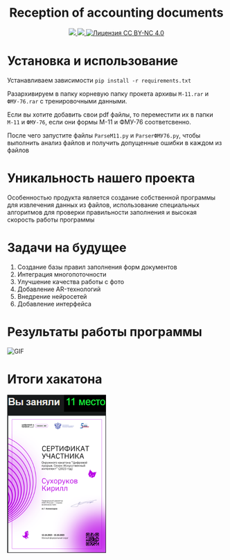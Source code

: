 <h1 align="center">Reception of accounting documents</h1>
<div align="center">
  <a href="https://github.com/K1rsN7/BusinessLunchGAN/issues">
		<img src="https://img.shields.io/github/issues/K1rsN7/BusinessLunchGAN?color=4A73DF&labelColor=1C2325&style=for-the-badge">
	</a>
	<a href="https://github.com/K1rsN7/BusinessLunchGAN/stargazers">
		<img src="https://img.shields.io/github/stars/K1rsN7/BusinessLunchGAN?color=4A73DF&labelColor=1C2325&style=for-the-badge">
	</a>
	<a href="./LICENSE">
		<img src="https://img.shields.io/badge/Licence-CC%20BY--NC%204.0-4A73DF?style=for-the-badge&labelColor=1C2325" alt="Лицензия CC BY-NC 4.0">
	</a>
</div>
<div align='left'>
<h1>Установка и использование</h1>
</div>
<div>
  
  Устанавливаем зависимости `pip install -r requirements.txt` 
  
  Разархивируем в папку корневую папку прокета архивы `М-11.rar` и `ФМУ-76.rar` с тренировочными данными.
  
  Если вы хотите добавить свои pdf файлы, то переместити их в папки `М-11` и `ФМУ-76`, если они формы М-11 и ФМУ-76 соответсвенно.
  
  После чего запустите файлы `ParseM11.py` и `ParserФМУ76.py`, чтобы выполнить анализ файлов и получить допущенные ошибки в каждом из файлов
</div>
<div align='left'>
  <h1>Уникальность нашего проекта</h1>
</div>
<div>
  Особенностью продукта является создание собственной программы для извлечения данных из файлов, использование специальных алгоритмов для проверки правильности заполнения и высокая скорость работы программы
</div>
<div align='left'>
  <h1>Задачи на будущее</h1>
</div> 
<div>
  <ol>
   <li>Создание базы правил заполнения форм документов</li>
   <li>Интеграция многопоточности</li>
   <li>Улучшение качества работы с фото</li>
   <li>Добавление AR-технологий</li>
   <li>Внедрение нейросетей</li>
   <li>Добавление интерфейса</li>
  </ol>
</div>
<div align='left'>
<h1>Результаты работы программы</h1>
</div> 
<div>
  <img alt="GIF" src="demka.gif"/>
</div>
<div align='left'>
  <h1>Итоги хакатона</h1>
  <a href="https://github.com/K1rsN7/Reception-of-accounting-documents/blob/main/itog.png" target="_blank"> <img  src="./itog.png" /></a>
</div>
